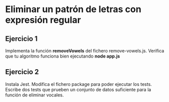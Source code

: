 # Eliminar un patrón de letras con expresión regular

## Ejercicio 1

Implementa la función __removeVowels__ del fichero remove-vowels.js. Verifica que tu algoritmo funciona bien ejecutando __node app.js__

## Ejercicio 2

Instala Jest. Modifica el fichero package para poder ejecutar los tests. Escribe dos tests que prueben un conjunto de datos suficiente para la función de eliminar vocales.